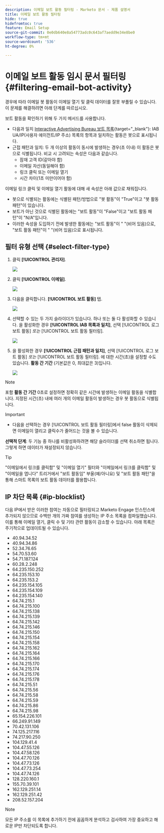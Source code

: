 ```yaml
---
description: 이메일 보트 활동 필터링 - Marketo 문서 - 제품 설명서
title: 이메일 보트 활동 필터링
hide: true
hidefromtoc: true
feature: Email Setup
source-git-commit: 0e0db640e8a54773adc0c643af7aedd9e34e8be0
workflow-type: tm+mt
source-wordcount: '536'
ht-degree: 0%

---
```


# 이메일 보트 활동 임시 문서 필터링{#filtering-email-bot-activity}

경우에 따라 이메일 봇 활동이 이메일 열기 및 클릭 데이터를 잘못 부풀릴 수 있습니다. 이 문제를 해결하려면 아래 단계를 따르십시오.

보트 활동을 확인하기 위해 두 가지 메서드를 사용합니다.

* 다음과 일치 [Interactive Advertising Bureau 보트 목록](https://www.iab.com/guidelines/iab-abc-international-spiders-bots-list/){target="_blank"}: IAB UA/IP(사용자 에이전트/IP 주소) 목록의 항목과 일치하는 활동은 봇으로 표시됩니다.
* 근접 패턴과 일치: 두 개 이상의 활동이 동시에 발생하는 경우(초 이내) 이 활동은 봇으로 식별됩니다. 비교 시 고려되는 속성은 다음과 같습니다.
   * 잠재 고객 ID(같아야 함)
   * 이메일 자산(동일해야 함)
   * 링크 클릭 또는 이메일 열기
   * 시간 차이(1초 미만이어야 함)

이메일 링크 클릭 및 이메일 열기 활동에 대해 새 속성은 아래 값으로 채워집니다.

* 봇으로 식별되는 활동에는 식별된 패턴/방법으로 &quot;봇 활동&quot;이 &quot;True&quot;이고 &quot;봇 활동 패턴&quot;이 있습니다.
* 보트가 아닌 것으로 식별된 활동에는 &quot;보트 활동&quot;이 &quot;False&quot;이고 &quot;보트 활동 패턴&quot;이 &quot;N/A&quot;입니다.
* 이러한 속성을 도입하기 전에 발생한 활동에는 &quot;보트 활동&quot;이 &quot; &quot;(비어 있음)으로, &quot;보트 활동 패턴&quot;이 &quot; &quot;(비어 있음)으로 표시됩니다.

## 필터 유형 선택 {#select-filter-type}

1. 클릭 **[!UICONTROL 관리자]**.

   ![](assets/filtering-email-bot-activity-1.png)

1. 클릭 **[!UICONTROL 이메일]**.

   ![](assets/filtering-email-bot-activity-2.png)

1. 다음을 클릭합니다. **[!UICONTROL 보트 활동]** 탭.

   ![](assets/filtering-email-bot-activity-3.png)

1. 선택할 수 있는 두 가지 슬라이더가 있습니다. 하나 또는 둘 다 활성화할 수 있습니다. 을 활성화한 경우 **[!UICONTROL IAB 목록과 일치]**, 선택 [!UICONTROL 로그 보트 활동] _또는_ [!UICONTROL 보트 활동 필터링].

   ![](assets/filtering-email-bot-activity-temp-4.png)

1. 을 활성화한 경우 **[!UICONTROL 근접 패턴과 일치]**, 선택 [!UICONTROL 로그 보트 활동] _또는_ [!UICONTROL 보트 활동 필터링]. 에 대한 시간(초)을 설정할 수도 있습니다. **활동 간 기간** (기본값은 0, 최대값은 3)입니다.

   ![](assets/filtering-email-bot-activity-temp-5.png)

>[!NOTE]
>
>포함 **활동 간 기간** 0초로 설정하면 정확히 같은 시간에 발생하는 이메일 활동을 식별합니다. 지정된 시간(초) 내에 여러 개의 이메일 활동이 발생하는 경우 봇 활동으로 식별됩니다.

>[!IMPORTANT]
>
>* 다음을 선택하는 경우 [!UICONTROL 보트 활동 필터링]에서 false 활동이 삭제되면 이메일이 열리고 클릭수가 줄어드는 것을 볼 수 있습니다.

**선택적 단계**: 두 기능 중 하나를 비활성화하려면 해당 슬라이더를 선택 취소하면 됩니다. 그렇게 하면 데이터가 재설정되지 않습니다.

>[!TIP]
>
>&quot;이메일에서 링크를 클릭함&quot; 및 &quot;이메일 열기&quot; 필터와 &quot;이메일에서 링크를 클릭함&quot; 및 &quot;이메일을 엽니다&quot; 트리거에서 &quot;보트 활동임&quot; 부울(예/아니요) 및 &quot;보트 활동 패턴&quot;을 통해 스마트 목록의 보트 활동 데이터를 활용합니다.

## IP 차단 목록 {#ip-blocklist}

다음 IP에서 받은 이러한 참여는 자동으로 필터링되고 Marketo Engage 인스턴스에 추가되지 않으므로 수백만 개의 가짜 참여를 생성하는 IP 주소 목록을 컴파일했습니다. 이를 통해 이메일 열기, 클릭 수 및 기타 관련 활동이 감소할 수 있습니다. 아래 목록은 주기적으로 업데이트될 수 있습니다.

* 40.94.34.52
* 40.94.34.86
* 52.34.76.65
* 54.70.53.60
* 54.71.187.124
* 60.28.2.248
* 64.235.150.252
* 64.235.153.10
* 64.235.153.2
* 64.235.154.105
* 64.235.154.109
* 64.235.154.140
* 64.74.215.1
* 64.74.215.100
* 64.74.215.138
* 64.74.215.139
* 64.74.215.142
* 64.74.215.146
* 64.74.215.150
* 64.74.215.154
* 64.74.215.158
* 64.74.215.162
* 64.74.215.164
* 64.74.215.166
* 64.74.215.170
* 64.74.215.174
* 64.74.215.176
* 64.74.215.178
* 64.74.215.51
* 64.74.215.56
* 64.74.215.58
* 64.74.215.59
* 64.74.215.86
* 64.74.215.98
* 65.154.226.101
* 66.249.91.149
* 70.42.131.106
* 74.125.217.116
* 74.217.90.250
* 104.129.41.4
* 104.47.55.126
* 104.47.58.126
* 104.47.70.126
* 104.47.73.126
* 104.47.73.254
* 104.47.74.126
* 128.220.160.1
* 155.70.39.101
* 162.129.251.14
* 162.129.251.42
* 208.52.157.204

>[!NOTE]
>
>모든 IP 주소를 이 목록에 추가하기 전에 꼼꼼하게 분석하고 검사하여 가장 중요하고 해로운 IP만 차단되도록 합니다.
